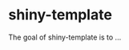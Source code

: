 
# shiny-template

<!-- badges: start -->
<!-- badges: end -->

The goal of shiny-template is to ...

